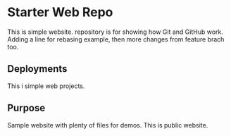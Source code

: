 # Starter Web Repo

This is simple website. repository is for showing how Git and GitHub work. Adding a line for rebasing example, then more changes from feature brach too.

## Deployments
This i simple web projects.
## Purpose

Sample website with plenty of files for demos. This is public website.